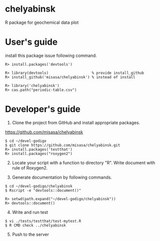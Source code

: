 # chelyabinsk
R package for geochemical data plot

# User's guide

install this package issue following command.

    R> install.packages('devtools')

    R> library(devtools)                    % provide install_github
    R> install_github('misasa/chelyabinsk') % instead of install

    R> library('chelyabinsk')
    R> cas.path("periodic-table.csv")

# Developer's guide

1. Clone the project from GitHub and install appropriate packages.

  https://github.com/misasa/chelyabinsk

```
$ cd ~/devel-godigo
$ git clone https://github.com/misasa/chelyabinsk.git
R> install.packages('testthat')
R> install.packages("roxygen2")
```

2. Locate your script with a function to directory "R".  Write
   document with rule of Roxygen2.

3. Generate documentation by following commands.

```
$ cd ~/devel-godigo/chelyabinsk
$ Rscript -e "devtools::document()"
```

```
R> setwd(path.expand("~/devel-godigo/chelyabinsk"))
R> devtools::document()
```

4. Write and run test

```
$ vi ./tests/testthat/test-mytest.R
$ R CMD check ../chelyabinsk
```

5. Push to the server
